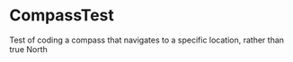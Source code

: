 # CompassTest
Test of coding a compass that navigates to a specific location, rather than true North
